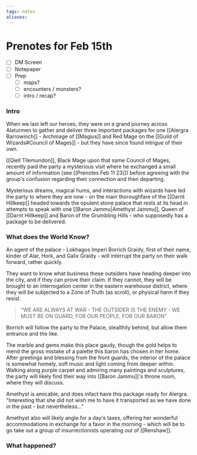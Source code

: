 ```yaml
---
tags: notes
aliases:
---
```


# Prenotes for Feb 15th
- [ ] DM Screen
- [ ] Notepaper
- [ ] Prep
	- [ ] maps?
	- [ ] encounters / monsters?
	- [ ] intro / recap?

### Intro

When we last left our heroes, they were on a grand journey across Alaturmen to gather and deliver three important packages for one [[Alergra Barrowinch]] - Archmage of [[Magius]] and Red Mage on the [[Guild of Wizards#Council of Mages]] - but they have since found intrigue of their own. 

[[Qiell Tilemundon]], Black Mage upon that same Council of Mages, recently paid the party a mysterious visit where he exchanged a small amount of information (see [[Prenotes Feb 11 23]]) before agreeing with the group's confusion regarding their connection and then departing. 

Mysterious dreams, magical hums, and interactions with wizards have led the party to where they are now - on the main thoroughfare of the [[Darnt Hillkeep]] headed towards the opulent stone palace that rests at its head in attempts to speak with one [[Baron Jammu|Amethyst Jammu]], Queen of [[Darnt Hillkeep]] and Baron of the Grumbling Hills - who supposedly has a package to be delivered.

### What does the World Know?

An agent of the palace - Lokhagos Imperi Borrich Graidy, first of their name, kinder of Alar, Hork, and Galix Graidy - will interrupt the party on their walk forward, rather quickly.

They want to know what business these outsiders have heading deeper into the city, and if they can prove their claim. If they cannot, they will be brought to an interrogation center in the eastern warehouse district, where they will be subjected to a Zone of Truth (as scroll), or physical harm if they resist.

> "WE ARE ALWAYS AT WAR - THE OUTSIDER IS THE ENEMY - WE MUST BE ON GUARD, FOR OUR PEOPLE, FOR OUR BARON"

Borrich will follow the party to the Palace, stealthily behind, but allow them entrance and the like.

The marble and gems make this place gaudy, though the gold helps to mend the gross mistake of a palette this baron has chosen in her home. After greetings and blessing from the front guards, the interior of the palace is somewhat homely, soft music and light coming from deeper within. Walking along purple carpet and admiring many paintings and sculptures, the party will likely find their way into [[Baron Jammu]]'s throne room, where they will discuss.

Amethyst is amicable, and does infact have this package ready for Alergra. "Interesting that she did not wish me to have it transported as we have done in the past - but nevertheless..."

Amethyst also will likely angle for a day's taxes, offering her wonderful accommodations in exchange for a favor in the morning - which will be to go take out a group of insurrectionists operating out of [[Renshaw]].

### What happened?